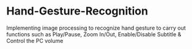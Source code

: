 # Hand-Gesture-Recognition
Implementing image processing to recognize hand gesture to carry out functions such as Play/Pause, Zoom In/Out, Enable/Disable Subtitle &amp; Control the PC volume
